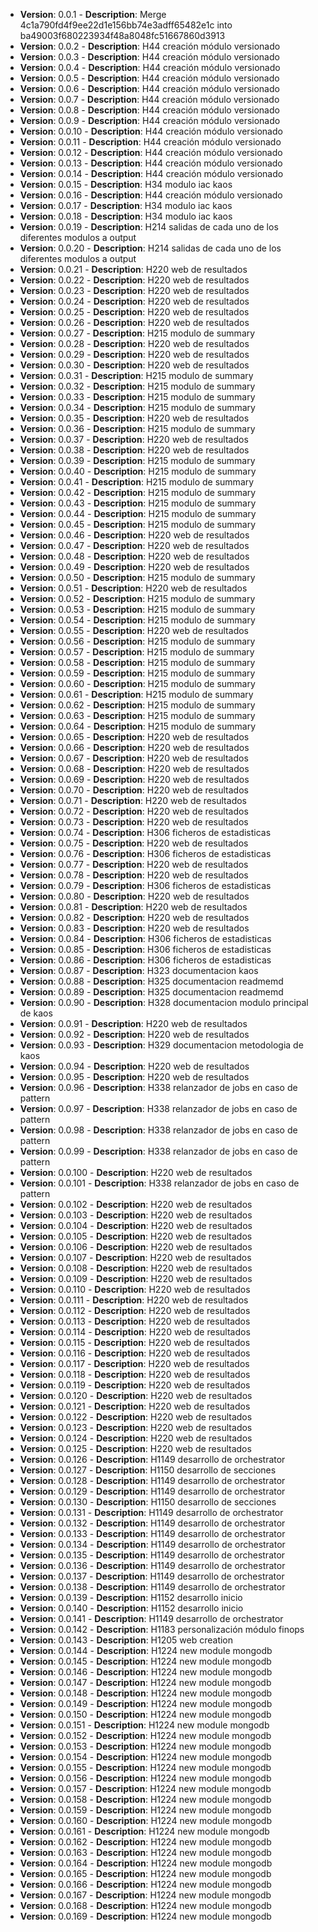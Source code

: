 
- **Version**: 0.0.1 - **Description**: Merge 4c1a790fd4f9ee22d1e156bb74e3adff65482e1c into ba49003f680223934f48a8048fc51667860d3913
- **Version**: 0.0.2 - **Description**: H44 creación módulo versionado
- **Version**: 0.0.3 - **Description**: H44 creación módulo versionado
- **Version**: 0.0.4 - **Description**: H44 creación módulo versionado
- **Version**: 0.0.5 - **Description**: H44 creación módulo versionado
- **Version**: 0.0.6 - **Description**: H44 creación módulo versionado
- **Version**: 0.0.7 - **Description**: H44 creación módulo versionado
- **Version**: 0.0.8 - **Description**: H44 creación módulo versionado
- **Version**: 0.0.9 - **Description**: H44 creación módulo versionado
- **Version**: 0.0.10 - **Description**: H44 creación módulo versionado
- **Version**: 0.0.11 - **Description**: H44 creación módulo versionado
- **Version**: 0.0.12 - **Description**: H44 creación módulo versionado
- **Version**: 0.0.13 - **Description**: H44 creación módulo versionado
- **Version**: 0.0.14 - **Description**: H44 creación módulo versionado
- **Version**: 0.0.15 - **Description**: H34 modulo iac kaos
- **Version**: 0.0.16 - **Description**: H44 creación módulo versionado
- **Version**: 0.0.17 - **Description**: H34 modulo iac kaos
- **Version**: 0.0.18 - **Description**: H34 modulo iac kaos
- **Version**: 0.0.19 - **Description**: H214 salidas de cada uno de los diferentes modulos a output
- **Version**: 0.0.20 - **Description**: H214 salidas de cada uno de los diferentes modulos a output
- **Version**: 0.0.21 - **Description**: H220 web de resultados
- **Version**: 0.0.22 - **Description**: H220 web de resultados
- **Version**: 0.0.23 - **Description**: H220 web de resultados
- **Version**: 0.0.24 - **Description**: H220 web de resultados
- **Version**: 0.0.25 - **Description**: H220 web de resultados
- **Version**: 0.0.26 - **Description**: H220 web de resultados
- **Version**: 0.0.27 - **Description**: H215 modulo de summary
- **Version**: 0.0.28 - **Description**: H220 web de resultados
- **Version**: 0.0.29 - **Description**: H220 web de resultados
- **Version**: 0.0.30 - **Description**: H220 web de resultados
- **Version**: 0.0.31 - **Description**: H215 modulo de summary
- **Version**: 0.0.32 - **Description**: H215 modulo de summary
- **Version**: 0.0.33 - **Description**: H215 modulo de summary
- **Version**: 0.0.34 - **Description**: H215 modulo de summary
- **Version**: 0.0.35 - **Description**: H220 web de resultados
- **Version**: 0.0.36 - **Description**: H215 modulo de summary
- **Version**: 0.0.37 - **Description**: H220 web de resultados
- **Version**: 0.0.38 - **Description**: H220 web de resultados
- **Version**: 0.0.39 - **Description**: H215 modulo de summary
- **Version**: 0.0.40 - **Description**: H215 modulo de summary
- **Version**: 0.0.41 - **Description**: H215 modulo de summary
- **Version**: 0.0.42 - **Description**: H215 modulo de summary
- **Version**: 0.0.43 - **Description**: H215 modulo de summary
- **Version**: 0.0.44 - **Description**: H215 modulo de summary
- **Version**: 0.0.45 - **Description**: H215 modulo de summary
- **Version**: 0.0.46 - **Description**: H220 web de resultados
- **Version**: 0.0.47 - **Description**: H220 web de resultados
- **Version**: 0.0.48 - **Description**: H220 web de resultados
- **Version**: 0.0.49 - **Description**: H220 web de resultados
- **Version**: 0.0.50 - **Description**: H215 modulo de summary
- **Version**: 0.0.51 - **Description**: H220 web de resultados
- **Version**: 0.0.52 - **Description**: H215 modulo de summary
- **Version**: 0.0.53 - **Description**: H215 modulo de summary
- **Version**: 0.0.54 - **Description**: H215 modulo de summary
- **Version**: 0.0.55 - **Description**: H220 web de resultados
- **Version**: 0.0.56 - **Description**: H215 modulo de summary
- **Version**: 0.0.57 - **Description**: H215 modulo de summary
- **Version**: 0.0.58 - **Description**: H215 modulo de summary
- **Version**: 0.0.59 - **Description**: H215 modulo de summary
- **Version**: 0.0.60 - **Description**: H215 modulo de summary
- **Version**: 0.0.61 - **Description**: H215 modulo de summary
- **Version**: 0.0.62 - **Description**: H215 modulo de summary
- **Version**: 0.0.63 - **Description**: H215 modulo de summary
- **Version**: 0.0.64 - **Description**: H215 modulo de summary
- **Version**: 0.0.65 - **Description**: H220 web de resultados
- **Version**: 0.0.66 - **Description**: H220 web de resultados
- **Version**: 0.0.67 - **Description**: H220 web de resultados
- **Version**: 0.0.68 - **Description**: H220 web de resultados
- **Version**: 0.0.69 - **Description**: H220 web de resultados
- **Version**: 0.0.70 - **Description**: H220 web de resultados
- **Version**: 0.0.71 - **Description**: H220 web de resultados
- **Version**: 0.0.72 - **Description**: H220 web de resultados
- **Version**: 0.0.73 - **Description**: H220 web de resultados
- **Version**: 0.0.74 - **Description**: H306 ficheros de estadisticas
- **Version**: 0.0.75 - **Description**: H220 web de resultados
- **Version**: 0.0.76 - **Description**: H306 ficheros de estadisticas
- **Version**: 0.0.77 - **Description**: H220 web de resultados
- **Version**: 0.0.78 - **Description**: H220 web de resultados
- **Version**: 0.0.79 - **Description**: H306 ficheros de estadisticas
- **Version**: 0.0.80 - **Description**: H220 web de resultados
- **Version**: 0.0.81 - **Description**: H220 web de resultados
- **Version**: 0.0.82 - **Description**: H220 web de resultados
- **Version**: 0.0.83 - **Description**: H220 web de resultados
- **Version**: 0.0.84 - **Description**: H306 ficheros de estadisticas
- **Version**: 0.0.85 - **Description**: H306 ficheros de estadisticas
- **Version**: 0.0.86 - **Description**: H306 ficheros de estadisticas
- **Version**: 0.0.87 - **Description**: H323 documentacion kaos
- **Version**: 0.0.88 - **Description**: H325 documentacion readmemd
- **Version**: 0.0.89 - **Description**: H325 documentacion readmemd
- **Version**: 0.0.90 - **Description**: H328 documentacion modulo principal de kaos
- **Version**: 0.0.91 - **Description**: H220 web de resultados
- **Version**: 0.0.92 - **Description**: H220 web de resultados
- **Version**: 0.0.93 - **Description**: H329 documentacion metodologia de kaos
- **Version**: 0.0.94 - **Description**: H220 web de resultados
- **Version**: 0.0.95 - **Description**: H220 web de resultados
- **Version**: 0.0.96 - **Description**: H338 relanzador de jobs en caso de pattern
- **Version**: 0.0.97 - **Description**: H338 relanzador de jobs en caso de pattern
- **Version**: 0.0.98 - **Description**: H338 relanzador de jobs en caso de pattern
- **Version**: 0.0.99 - **Description**: H338 relanzador de jobs en caso de pattern
- **Version**: 0.0.100 - **Description**: H220 web de resultados
- **Version**: 0.0.101 - **Description**: H338 relanzador de jobs en caso de pattern
- **Version**: 0.0.102 - **Description**: H220 web de resultados
- **Version**: 0.0.103 - **Description**: H220 web de resultados
- **Version**: 0.0.104 - **Description**: H220 web de resultados
- **Version**: 0.0.105 - **Description**: H220 web de resultados
- **Version**: 0.0.106 - **Description**: H220 web de resultados
- **Version**: 0.0.107 - **Description**: H220 web de resultados
- **Version**: 0.0.108 - **Description**: H220 web de resultados
- **Version**: 0.0.109 - **Description**: H220 web de resultados
- **Version**: 0.0.110 - **Description**: H220 web de resultados
- **Version**: 0.0.111 - **Description**: H220 web de resultados
- **Version**: 0.0.112 - **Description**: H220 web de resultados
- **Version**: 0.0.113 - **Description**: H220 web de resultados
- **Version**: 0.0.114 - **Description**: H220 web de resultados
- **Version**: 0.0.115 - **Description**: H220 web de resultados
- **Version**: 0.0.116 - **Description**: H220 web de resultados
- **Version**: 0.0.117 - **Description**: H220 web de resultados
- **Version**: 0.0.118 - **Description**: H220 web de resultados
- **Version**: 0.0.119 - **Description**: H220 web de resultados
- **Version**: 0.0.120 - **Description**: H220 web de resultados
- **Version**: 0.0.121 - **Description**: H220 web de resultados
- **Version**: 0.0.122 - **Description**: H220 web de resultados
- **Version**: 0.0.123 - **Description**: H220 web de resultados
- **Version**: 0.0.124 - **Description**: H220 web de resultados
- **Version**: 0.0.125 - **Description**: H220 web de resultados
- **Version**: 0.0.126 - **Description**: H1149 desarrollo de orchestrator
- **Version**: 0.0.127 - **Description**: H1150 desarrollo de secciones
- **Version**: 0.0.128 - **Description**: H1149 desarrollo de orchestrator
- **Version**: 0.0.129 - **Description**: H1149 desarrollo de orchestrator
- **Version**: 0.0.130 - **Description**: H1150 desarrollo de secciones
- **Version**: 0.0.131 - **Description**: H1149 desarrollo de orchestrator
- **Version**: 0.0.132 - **Description**: H1149 desarrollo de orchestrator
- **Version**: 0.0.133 - **Description**: H1149 desarrollo de orchestrator
- **Version**: 0.0.134 - **Description**: H1149 desarrollo de orchestrator
- **Version**: 0.0.135 - **Description**: H1149 desarrollo de orchestrator
- **Version**: 0.0.136 - **Description**: H1149 desarrollo de orchestrator
- **Version**: 0.0.137 - **Description**: H1149 desarrollo de orchestrator
- **Version**: 0.0.138 - **Description**: H1149 desarrollo de orchestrator
- **Version**: 0.0.139 - **Description**: H1152 desarrollo inicio
- **Version**: 0.0.140 - **Description**: H1152 desarrollo inicio
- **Version**: 0.0.141 - **Description**: H1149 desarrollo de orchestrator
- **Version**: 0.0.142 - **Description**: H1183 personalización módulo finops
- **Version**: 0.0.143 - **Description**: H1205 web creation
- **Version**: 0.0.144 - **Description**: H1224 new module mongodb
- **Version**: 0.0.145 - **Description**: H1224 new module mongodb
- **Version**: 0.0.146 - **Description**: H1224 new module mongodb
- **Version**: 0.0.147 - **Description**: H1224 new module mongodb
- **Version**: 0.0.148 - **Description**: H1224 new module mongodb
- **Version**: 0.0.149 - **Description**: H1224 new module mongodb
- **Version**: 0.0.150 - **Description**: H1224 new module mongodb
- **Version**: 0.0.151 - **Description**: H1224 new module mongodb
- **Version**: 0.0.152 - **Description**: H1224 new module mongodb
- **Version**: 0.0.153 - **Description**: H1224 new module mongodb
- **Version**: 0.0.154 - **Description**: H1224 new module mongodb
- **Version**: 0.0.155 - **Description**: H1224 new module mongodb
- **Version**: 0.0.156 - **Description**: H1224 new module mongodb
- **Version**: 0.0.157 - **Description**: H1224 new module mongodb
- **Version**: 0.0.158 - **Description**: H1224 new module mongodb
- **Version**: 0.0.159 - **Description**: H1224 new module mongodb
- **Version**: 0.0.160 - **Description**: H1224 new module mongodb
- **Version**: 0.0.161 - **Description**: H1224 new module mongodb
- **Version**: 0.0.162 - **Description**: H1224 new module mongodb
- **Version**: 0.0.163 - **Description**: H1224 new module mongodb
- **Version**: 0.0.164 - **Description**: H1224 new module mongodb
- **Version**: 0.0.165 - **Description**: H1224 new module mongodb
- **Version**: 0.0.166 - **Description**: H1224 new module mongodb
- **Version**: 0.0.167 - **Description**: H1224 new module mongodb
- **Version**: 0.0.168 - **Description**: H1224 new module mongodb
- **Version**: 0.0.169 - **Description**: H1224 new module mongodb

